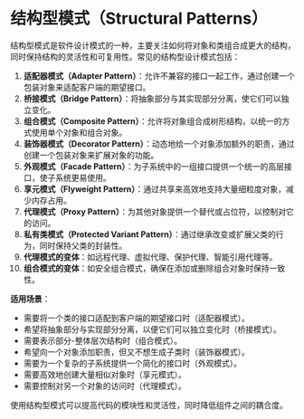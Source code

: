# 结构型模式（Structural Patterns）

结构型模式是软件设计模式的一种，主要关注如何将对象和类组合成更大的结构，同时保持结构的灵活性和可复用性。常见的结构型设计模式包括：

1. **适配器模式（Adapter Pattern）**：允许不兼容的接口一起工作，通过创建一个包装对象来适配客户端的期望接口。
2. **桥接模式（Bridge Pattern）**：将抽象部分与其实现部分分离，使它们可以独立变化。
3. **组合模式（Composite Pattern）**：允许将对象组合成树形结构，以统一的方式使用单个对象和组合对象。
4. **装饰器模式（Decorator Pattern）**：动态地给一个对象添加额外的职责，通过创建一个包装对象来扩展对象的功能。
5. **外观模式（Facade Pattern）**：为子系统中的一组接口提供一个统一的高层接口，使子系统更易使用。
6. **享元模式（Flyweight Pattern）**：通过共享来高效地支持大量细粒度对象，减少内存占用。
7. **代理模式（Proxy Pattern）**：为其他对象提供一个替代或占位符，以控制对它的访问。
8. **私有类模式（Protected Variant Pattern）**：通过继承改变或扩展父类的行为，同时保持父类的封装性。
9. **代理模式的变体**：如远程代理、虚拟代理、保护代理、智能引用代理等。
10. **组合模式的变体**：如安全组合模式，确保在添加或删除组合对象时保持一致性。

**适用场景**：
- 需要将一个类的接口适配到客户端的期望接口时（适配器模式）。
- 希望将抽象部分与实现部分分离，以便它们可以独立变化时（桥接模式）。
- 需要表示部分-整体层次结构时（组合模式）。
- 希望向一个对象添加职责，但又不想生成子类时（装饰器模式）。
- 需要为一个复杂的子系统提供一个简化的接口时（外观模式）。
- 需要高效地创建大量相似对象时（享元模式）。
- 需要控制对另一个对象的访问时（代理模式）。

使用结构型模式可以提高代码的模块性和灵活性，同时降低组件之间的耦合度。 